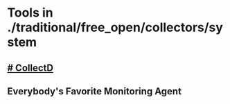 # Tools in ./traditional/free_open/collectors/system
## [# CollectD](collectd.md)
## Everybody's Favorite Monitoring Agent
